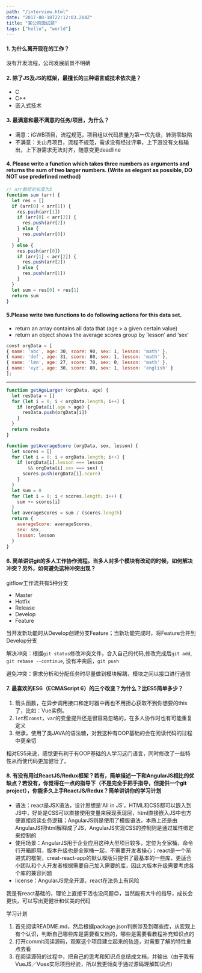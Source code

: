 ```yaml
---
path: "/interview.html"
date: "2017-08-18T22:12:03.284Z"
title: "某公司面试题"
tags: ["hello", "world"]
---
```

#### 1. 为什么离开现在的工作？
没有开发流程，公司发展前景不明确

#### 2. 除了JS及JS的框架，最擅长的三种语言或技术依次是？
- C
- C++
- 嵌入式技术

#### 3. 最满意和最不满意的任务/项目，为什么？
- 满意：iGWB项目，流程规范，项目组以代码质量为第一优先级，转测零缺陷
- 不满意：关山月项目，流程不规范，需求没有经过评审，上下游没有文档输出，上下游需求无法对齐，随意变更deadline

#### 4. Please write a function which takes three numbers as arguments and returns the sum of two larger numbers. (Write as elegant as possible, DO NOT use predefined method)
```js
// arr数组的长度为3
function sum (arr) {
  let res = []
  if (arr[0] < arr[1]) {
    res.push(arr[1])
    if (arr[0] < arr[2]) {
      res.push(arr[2])
    } else {
      res.push(arr[0])
    }
  } else {
    res.push(arr[0])
    if (arr[1] < arr[2]) {
      res.push(arr[2])
    } else {
      res.push(arr[1])
    }
  }
  let sum = res[0] + res[1]
  return sum
}
```

#### 5.Please write two functions to do following actions for this data set.
- return an array contains all data that (age > a given certain value)
- return an object shows the average scores group by ’lesson’ and ‘sex’

```js
const orgData = [
{ name: 'abc', age: 30, score: 90, sex: 1, lesson: 'math' },
{ name: 'def', age: 31, score: 80, sex: 1, lesson: 'math' },
{ name: 'lmn', age: 27, score: 70, sex: 0, lesson: 'math' },
{ name: 'xyz', age: 30, score: 80, sex: 1, lesson: 'english' }
];
```
--------------
```js
function getAgeLarger (orgData, age) {
  let resData = []
  for (let i = 0; i < orgData.length; i++) {
    if (orgData[i].age > age) {
      resData.push(orgData[i])
    }
  }
  return resData
}

function getAverageScore (orgData, sex, lesson) {
  let scores = []
  for (let i = 0; i < orgData.length; i++) {
    if (orgData[i].lesson === lesson
        && orgData[i].sex === sex) {
      scores.push(orgData[i].score)
    }
  }
  let sum = 0
  for (let i = 0; i < scores.length; i++) {
    sum += scores[i]
  }
  let averageScores = sum / (scores.length)
  return {
    averageScore: averageScores,
    sex: sex,
    lesson: lesson
  }
}
```
#### 6. 简单讲讲git的多人工作协作流程。当多人对多个模块有改动的时候，如何解决冲突？另外，如何避免这种冲突出现？

gitflow工作流共有5种分支
- Master
- Hotfix
- Release
- Develop
- Feature

当开发新功能时从Develop创建分支Feature；当新功能完成时，将Feature合并到Develop分支

解决冲突：根据`git status`修改冲突文件，合入自己的代码,修改完成后`git add`, `git rebase --continue`, 没有冲突后，`git push`

避免冲突：需求分析和分配任务时尽量做到模块解耦，模块之间以接口进行通信

#### 7. 最喜欢的ES6（ECMAScript 6）的三个改变？为什么？比ES5简单多少？
1. 箭头函数，在异步调用接口和定时器中再也不用担心获取不到你想要的this了，比如：Vue实例。
2. `let`和`const`，`var`的变量提升还是很容易忽略的，在多人协作时也有可能重复定义
3. 继承，使用了类JAVA的语法糖，对我这种有OOP基础的会在阅读代码的过程中更亲切

相对ES5来说，感觉更有利于有OOP基础的人学习这门语言，同时修改了一些特性从而使代码更加健壮了。

#### 8. 有没有用过ReactJS/Redux框架？若有，简单描述一下和AngularJS相比的优缺点？若没有，你觉得在一点的指导下（不是完全手把手指导，但提供一个git project），你能多久上手ReactJS/Redux？简单讲讲你的学习计划


- 语法：react是JSX语法，设计思想是‘All in JS’，HTML和CSS都可以嵌入到JS中，好处是CSS可以直接使用变量来展现表现层，html直接嵌入JS中也方便直接阅读业务逻辑；AngularJS则是使用了模版语法，本质上还是由AngularJS把html解释成了JS，AngularJS实现CSS的控制则是通过属性绑定来控制的
- 使用场景：AngularJS用于企业应用这种大型项目较多，定位为全家桶，命令行开箱即用，版本升级也是全家桶一起，不需要开发者操心；react是一个渐进式的框架，creat-react-app的默认模版只提供了最基本的一些库，更适合小团队和个人开发者根据需要自己加入需要的库，因此大版本升级需要考虑各个库的兼容问题
- license：AngularJS完全开源，react在法务上有风险

我是有react基础的，理论上直接干活也没问题😊，当然能有大牛的指导，成长会更快，可以写出更健壮和优美的代码

学习计划
1. 首先阅读README.md，然后根据package.json判断涉及到哪些库，从宏观上有个认识，判断自己哪些库是需要看文档的，哪些是需要看教程补充知识点的
2. 打开commit阅读源码，观察这个项目建立起来的轨迹，对需要了解的特性重点去看
3. 在阅读源码的过程中，把自己的思考和知识点总结成文档，并输出（由于我有VueJS／Vuex实际项目经验，所以我更倾向于通过源码理解知识点）

